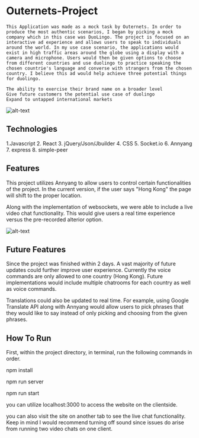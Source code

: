 # Outernets-Project 
    This Application was made as a mock task by Outernets. In order to produce the most authentic scenarios, I began by picking a mock company which in this case was DuoLingo. The project is focused on an interactive ad experience and allows users to speak to individuals around the world. In my use case scenario, the applications would exist in high traffic areas around the globe using a display with a camera and microphone. Users would then be given options to choose from different countries and use duolingo to practice speaking the chosen countrie's language and converse with strangers from the chosen country. I believe this ad would help achieve three potential things for duolingo. 

    The ability to exercise their brand name on a broader level
    Give future customers the potential use case of duolingo
    Expand to untapped international markets

 ![alt-text](https://i.imgur.com/11Hu6ny.png)

## Technologies
1.Javascript
2. React
3. jQuery/Json/Jbuilder 
4. CSS
5. Socket.io
6. Annyang 
7. express
8. simple-peer

## Features 

This project utilizes Annyang to allow users to control certain functionalities of the project. In the current version, if the user says "Hong Kong" the page will shift to the proper location.

Along with the implementation of websockets, we were able to include a live video chat functionality. This would give users a real time experience versus the pre-recorded alterior option.

![alt-text](https://i.imgur.com/5VTz75Y.png)

## Future Features 

Since the project was finished within 2 days. A vast majority of future updates could further improve user experience. Currently the voice commands are only allowed to one country (Hong Kong). Future implementations would include multiple chatrooms for each country as well as voice commands. 

Translations could also be updated to real time. For example, using Google Translate API along with Annyang would allow users to pick phrases that they would like to say instead of only picking and choosing from the given phrases. 

## How To Run 

First, within the project directory, in terminal, run the following commands in order. 

npm install 

npm run server

npm run start 

you can utilize localhost:3000 to access the website on the clientside.

you can also visit the site on another tab to see the live chat functionality. Keep in mind I would recommend turning off sound since issues do arise from running two video chats on one client. 
